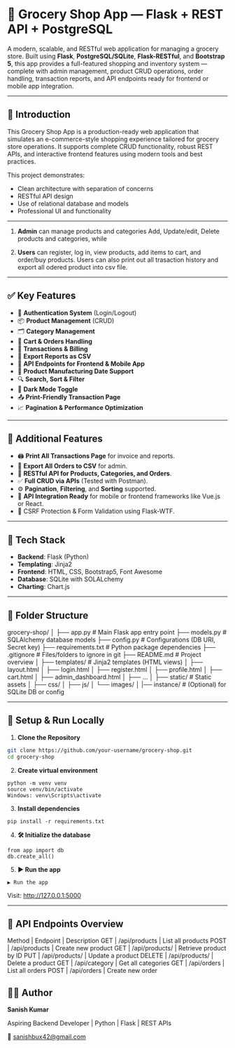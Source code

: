 # 🛒 Grocery Shop App — Flask + REST API + PostgreSQL

A modern, scalable, and RESTful web application for managing a grocery store. Built using **Flask**, **PostgreSQL/SQLite**, **Flask-RESTful**, and **Bootstrap 5**, this app provides a full-featured shopping and inventory system — complete with admin management, product CRUD operations, order handling, transaction reports, and API endpoints ready for frontend or mobile app integration.

---

## 🚀 Introduction

This Grocery Shop App is a production-ready web application that simulates an e-commerce-style shopping experience tailored for grocery store operations. It supports complete CRUD functionality, robust REST APIs, and interactive frontend features using modern tools and best practices.

This project demonstrates:
- Clean architecture with separation of concerns
- RESTful API design
- Use of relational database and models
- Professional UI and functionality

---

1. **Admin** can manage products and categories Add, Update/edit, Delete products and categories, while 

2. **Users** can register, log in, view products, add items to cart, and order/buy products. Users can also print out all trasaction history and 
export all odered product into csv file.

---

## ✅ Key Features

- 🔐 **Authentication System** (Login/Logout)
- 📦 **Product Management** (CRUD)
- 🗂️ **Category Management**
- 🛒 **Cart & Orders Handling**
- 💸 **Transactions & Billing**
- 🧾 **Export Reports as CSV**
- 🔄 **API Endpoints for Frontend & Mobile App**
- 📅 **Product Manufacturing Date Support**
- 🔍 **Search, Sort & Filter**
- 🌙 **Dark Mode Toggle**
- 📤 **Print-Friendly Transaction Page**
- 📈 **Pagination & Performance Optimization**

---

## 🧩 Additional Features

- 🖨️ **Print All Transactions Page** for invoice and reports.
- 📂 **Export All Orders to CSV** for admin.
- 🔄 **RESTful API for Products, Categories, and Orders**.
- ✅ **Full CRUD via APIs** (Tested with Postman).
- ⚙️ **Pagination**, **Filtering**, and **Sorting** supported.
- 🔌 **API Integration Ready** for mobile or frontend frameworks like Vue.js or React.
- 🔐 CSRF Protection & Form Validation using Flask-WTF.

---

## 🧰 Tech Stack

- **Backend**: Flask (Python)
- **Templating**: Jinja2
- **Frontend**: HTML, CSS, Bootstrap5, Font Awesome
- **Database**: SQLite with SOLALchemy
- **Charting**: Chart.js

---

## 📂 Folder Structure

grocery-shop/ │ ├── app.py # Main Flask app entry point 
├── models.py # SQLAlchemy database models 
├── config.py # Configurations (DB URI, Secret key) 
├── requirements.txt # Python package dependencies 
├── .gitignore # Files/folders to ignore in git 
├── README.md # Project overview 
│ ├── templates/ # Jinja2 templates (HTML views) 
  │ ├── layout.html │ ├── login.html │ ├── register.html │ ├── profile.html │ ├── cart.html │ ├── admin_dashboard.html │ ├── ... 
│ ├── static/ # Static assets │ ├── css/ │ ├── js/ │ └── images/ 
│ |── instance/ # (Optional) for SQLite DB or config


---

## 🧪 Setup & Run Locally

1. **Clone the Repository**

```bash
git clone https://github.com/your-username/grocery-shop.git
cd grocery-shop
```
2. **Create virtual environment**
```
python -m venv venv
source venv/bin/activate      
Windows: venv\Scripts\activate
```
3. **Install dependencies**
```
pip install -r requirements.txt
```
4. **🛠️ Initialize the database**
```
from app import db
db.create_all()
```
5. **▶️ Run the app**
```
▶️ Run the app
```
Visit: http://127.0.0.1:5000

---

## 🔗 API Endpoints Overview

Method | Endpoint | Description
GET | /api/products | List all products
POST | /api/products | Create new product
GET | /api/products/<id> | Retrieve product by ID
PUT | /api/products/<id> | Update a product
DELETE | /api/products/<id> | Delete a product
GET | /api/category | Get all categories
GET | /api/orders | List all orders
POST | /api/orders | Create new order

## 👨‍💻 Author
**Sanish Kumar**

Aspiring Backend Developer | Python | Flask | REST APIs

📧 sanishbux42@gmail.com
